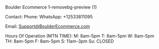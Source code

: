 Boulder Ecommerce
1-removebg-preview (1)

Contact:
Phone: WhatsApp: +12533811095


Email: Support@BoulderEcommerce.com

Hours Of Operation (MTN TIME):
M: 8am-5pm
T: 8am-5pm
W: 8am-5pm
TH: 8am-5pm
F: 8am-5pm
S: 11am-3pm
Su: CLOSED
